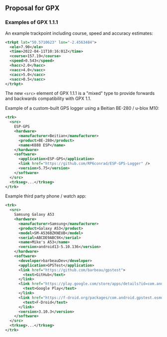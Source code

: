 ## Proposal for GPX

### Examples of GPX 1.1.1

An example trackpoint including course, speed and accuracy estimates:

```xml
<trkpt lat="50.5710623" lon="-2.4563484">
  <ele>7.90</ele>
  <time>2022-04-11T10:16:01Z</time>
  <course>157.19</course>
  <speed>0.543</speed>
  <hacc>2.0</hacc>
  <vacc>4.0</vacc>
  <cacc>5.0</cacc>
  <sacc>0.5</sacc>
</trkpt>
```

The new `<src>` element of GPX 1.1.1 is a "mixed" type to provide forwards and backwards compatibility with GPX 1.1.

Example of a custom-built GPS logger using a Beitian BE-280 / u-blox M10:


```xml
<trk>
  <src>
    ESP-GPS
    <hardware>
      <manufacturer>Beitian</manufacturer>
      <product>BE-280</product>
      <name>K888 ESP</name>
    </hardware>
    <software>
      <application>ESP-GPS</application>
      <link href="https://github.com/RP6conrad/ESP-GPS-Logger" />
      <version>5.75</version>
    </software>
  </src>
  <trkseg>...</trkseg>
</trk>
```

Example third party phone / watch app:

```xml
<trk>
  <src>
    Samsung Galaxy A53
    <hardware>
      <manufacturer>Samsung</manufacturer>
      <product>Galaxy A53</product>
      <model>SM-A536BZKNEUB</model>
      <serial>ABCDE9ABC9X</serial>
      <name>Mike's A53</name>
      <version>android13-5.10.136</version>
    </hardware>
    <software>
      <developer>barbeauDev</developer>
      <application>GPSTest</application>
      <link href="https://github.com/barbeau/gpstest">
        <text>GitHub</text>
      </link>
      <link href="https://play.google.com/store/apps/details?id=com.android.gpstest">
        <text>Google Play</text>
      </link>
      <link href="https://f-droid.org/packages/com.android.gpstest.osmdroid/">
        <text>F-Droid</text>
      </link>
      <version>3.10.3</version>
    </software>
  </src>
  <trkseg>...</trkseg>
</trk>
```

